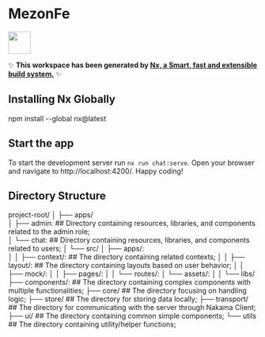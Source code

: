 # MezonFe

<a alt="Nx logo" href="https://nx.dev" target="_blank" rel="noreferrer"><img src="https://raw.githubusercontent.com/nrwl/nx/master/images/nx-logo.png" width="45"></a>

✨ **This workspace has been generated by [Nx, a Smart, fast and extensible build system.](https://nx.dev)** ✨

## Installing Nx Globally

npm install --global nx@latest

## Start the app

To start the development server run `nx run chat:serve`. Open your browser and navigate to http://localhost:4200/. Happy coding!

## Directory Structure

project-root/
    │
    ├── apps/              
    │   ├── admin:                          ## Directory containing resources, libraries, and components related to the admin role;  
    │   └── chat:                           ## Directory containing resources, libraries, and components related to users; 
    │        └── src/ 
    │            ├── apps/:                 
    │            │   ├── context/:          ## The directory containing related contexts;
    │            │   ├── layout/:           ## The directory containing layouts based on user behavior;
    │            │   ├── mock/:
    │            │   ├── pages/:
    │            │   └── routes/:
    │            └── assets/:
    │
    │
    └── libs/           
        ├── components/:                    ## The directory containing complex components with multiple functionalities;
        ├── core/                           ## The directory focusing on handling logic;
        ├── store/                          ## The directory for storing data locally;
        ├── transport/                      ## The directory for communicating with the server through Nakama Client;
        ├── ui/                             ## The directory containing common simple components;
        └── utils                           ## The directory containing utility/helper functions;

